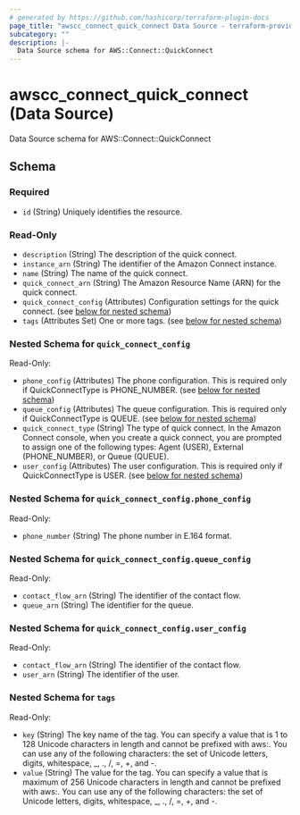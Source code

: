 ```yaml
---
# generated by https://github.com/hashicorp/terraform-plugin-docs
page_title: "awscc_connect_quick_connect Data Source - terraform-provider-awscc"
subcategory: ""
description: |-
  Data Source schema for AWS::Connect::QuickConnect
---
```


# awscc_connect_quick_connect (Data Source)

Data Source schema for AWS::Connect::QuickConnect



<!-- schema generated by tfplugindocs -->
## Schema

### Required

- `id` (String) Uniquely identifies the resource.

### Read-Only

- `description` (String) The description of the quick connect.
- `instance_arn` (String) The identifier of the Amazon Connect instance.
- `name` (String) The name of the quick connect.
- `quick_connect_arn` (String) The Amazon Resource Name (ARN) for the quick connect.
- `quick_connect_config` (Attributes) Configuration settings for the quick connect. (see [below for nested schema](#nestedatt--quick_connect_config))
- `tags` (Attributes Set) One or more tags. (see [below for nested schema](#nestedatt--tags))

<a id="nestedatt--quick_connect_config"></a>
### Nested Schema for `quick_connect_config`

Read-Only:

- `phone_config` (Attributes) The phone configuration. This is required only if QuickConnectType is PHONE_NUMBER. (see [below for nested schema](#nestedatt--quick_connect_config--phone_config))
- `queue_config` (Attributes) The queue configuration. This is required only if QuickConnectType is QUEUE. (see [below for nested schema](#nestedatt--quick_connect_config--queue_config))
- `quick_connect_type` (String) The type of quick connect. In the Amazon Connect console, when you create a quick connect, you are prompted to assign one of the following types: Agent (USER), External (PHONE_NUMBER), or Queue (QUEUE).
- `user_config` (Attributes) The user configuration. This is required only if QuickConnectType is USER. (see [below for nested schema](#nestedatt--quick_connect_config--user_config))

<a id="nestedatt--quick_connect_config--phone_config"></a>
### Nested Schema for `quick_connect_config.phone_config`

Read-Only:

- `phone_number` (String) The phone number in E.164 format.


<a id="nestedatt--quick_connect_config--queue_config"></a>
### Nested Schema for `quick_connect_config.queue_config`

Read-Only:

- `contact_flow_arn` (String) The identifier of the contact flow.
- `queue_arn` (String) The identifier for the queue.


<a id="nestedatt--quick_connect_config--user_config"></a>
### Nested Schema for `quick_connect_config.user_config`

Read-Only:

- `contact_flow_arn` (String) The identifier of the contact flow.
- `user_arn` (String) The identifier of the user.



<a id="nestedatt--tags"></a>
### Nested Schema for `tags`

Read-Only:

- `key` (String) The key name of the tag. You can specify a value that is 1 to 128 Unicode characters in length and cannot be prefixed with aws:. You can use any of the following characters: the set of Unicode letters, digits, whitespace, _, ., /, =, +, and -.
- `value` (String) The value for the tag. You can specify a value that is maximum of 256 Unicode characters in length and cannot be prefixed with aws:. You can use any of the following characters: the set of Unicode letters, digits, whitespace, _, ., /, =, +, and -.


